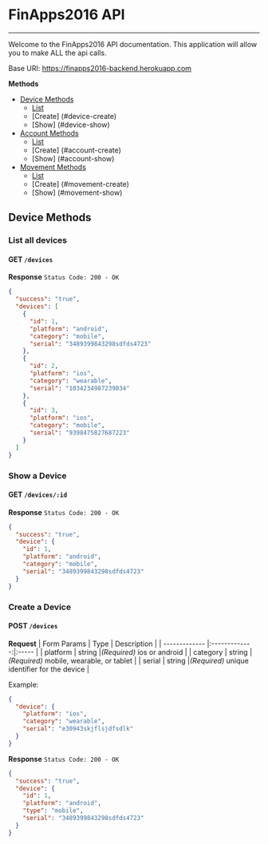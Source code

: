# FinApps2016 API
<hr>
<!--[![Build Status](https://travis-ci.org/<YOUR LINK>.svg)](https://travis-ci.org/<YOUR LINK>)-->

Welcome to the FinApps2016 API documentation.  This application will allow you to make ALL the api calls.

Base URI: https://finapps2016-backend.herokuapp.com 

**Methods**

* [Device Methods](#device-methods)
	* [List](#device-list)
	* [Create] (#device-create)
	* [Show] (#device-show)
* [Account Methods](#account-methods)
	* [List](#account-list)
	* [Create] (#account-create)
	* [Show] (#account-show)
* [Movement Methods](#movement-methods)
	* [List](#movement-list)
	* [Create] (#movement-create)
	* [Show] (#movement-show)
	
## <a name="device-methods"></a>Device Methods

### <a name="device-list"></a>List all devices

#### GET `/devices`


**Response**
`Status Code: 200 - OK`
    
```json
{
  "success": "true",
  "devices": [
    {
      "id": 1,
      "platform": "android",
      "category": "mobile",
      "serial": "3489399843298sdfds4723"
    },
    {
      "id": 2,
      "platform": "ios",
      "category": "wearable",
      "serial": "1034234987239834"
    },
    {
      "id": 3,
      "platform": "ios",
      "category": "mobile",
      "serial": "9398475827687223"
    }
  ]
}        
```

### <a name="device-show"></a>Show a Device

#### GET `/devices/:id`

**Response**
`Status Code: 200 - OK`
    
```json
{
  "success": "true",
  "device": {
    "id": 1,
    "platform": "android",
    "category": "mobile",
    "serial": "3489399843298sdfds4723"
  }
}     
```

### <a name="device-create"></a>Create a Device

#### POST `/devices`

**Request**
| Form Params        | Type           | Description  |
| ------------- |:-------------:|:----- |
| platform | string | ​*(Required)*​ ios or android |
| category | string | ​*(Required)*​ mobile, wearable, or tablet |
| serial | string | ​*(Required)*​ unique identifier for the device |

Example:
```json
{
  "device": {
    "platform": "ios",
    "category": "wearable",
    "serial": "e30943skjflsjdfsdlk"
  }
}     
```

**Response**
`Status Code: 200 - OK`
    
```json
{
  "success": "true",
  "device": {
    "id": 1,
    "platform": "android",
    "type": "mobile",
    "serial": "3489399843298sdfds4723"
  }
}     
```




